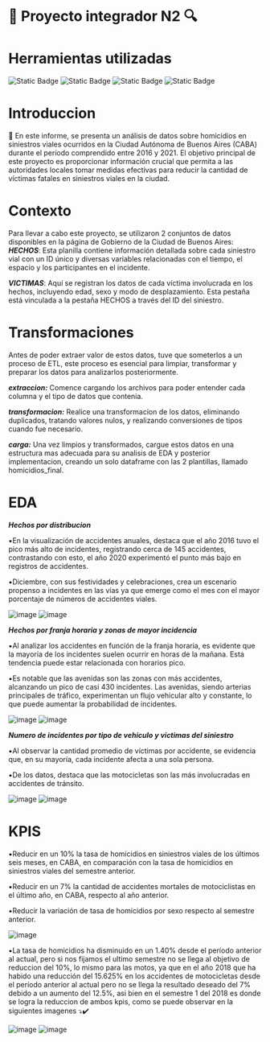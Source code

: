 # :mag_right: Proyecto integrador N2 :mag:
# Herramientas utilizadas
![Static Badge](https://img.shields.io/badge/Python-gray?style=flat&logo=python)
![Static Badge](https://img.shields.io/badge/Visual_Studio_Code-gray?style=flat&logo=visual%20studio%20code&logoColor=blue)
![Static Badge](https://img.shields.io/badge/-Pandas-gray?style=flat&logo=pandas&logoColor=blue)
![Static Badge](https://img.shields.io/badge/-Jupyter_Notebook-gray?style=flat&logo=jupyter&logoColor=blue)
# Introduccion
:pushpin: En este informe, se presenta un análisis de datos sobre homicidios en siniestros viales ocurridos en la Ciudad Autónoma de Buenos Aires (CABA) durante el período comprendido entre 2016 y 2021.
El objetivo principal de este proyecto es proporcionar información crucial que permita a las autoridades locales tomar medidas efectivas para reducir la cantidad de víctimas fatales en siniestros viales en la ciudad.

# Contexto 
Para llevar a cabo este proyecto, se utilizaron 2 conjuntos de datos disponibles en la página de Gobierno de la Ciudad de Buenos Aires:
_**HECHOS**_: Esta planilla contiene información detallada sobre cada siniestro vial con un ID único y diversas variables relacionadas con el tiempo, el espacio y los participantes en el incidente.

_**VICTIMAS**_: Aquí se registran los datos de cada víctima involucrada en los hechos, incluyendo edad, sexo y modo de desplazamiento. Esta pestaña está vinculada a la pestaña HECHOS a través del ID del siniestro.

# Transformaciones 
Antes de poder extraer valor de estos datos, tuve que someterlos a un proceso de ETL, 
este proceso es esencial para limpiar, transformar y preparar los datos para analizarlos posteriormente.

_**extraccion:**_ Comence cargando los archivos para poder entender cada columna y el tipo de datos que contenia.

_**transformacion:**_ Realice una transformacion de los datos, eliminando duplicados, tratando valores nulos, y 
realizando conversiones de tipos cuando fue necesario.

_**carga:**_ Una vez limpios y transformados, cargue estos datos en una estructura mas adecuada para su analisis de EDA y posterior implementacion,
creando un solo dataframe con las 2 plantillas, llamado homicidios_final.

# EDA
_**Hechos por distribucion**_

▪️En la visualización de accidentes anuales, destaca que el año 2016 tuvo el pico más alto de incidentes, registrando cerca de 145 accidentes, contrastando con esto, el año 2020 experimentó el punto más bajo en registros de accidentes.

▪️Diciembre, con sus festividades y celebraciones, crea un escenario propenso a incidentes en las vías ya que emerge como el mes con el mayor porcentaje de números de accidentes viales.

![image](https://github.com/valentinocaputa/SINIESTROSVIALES/assets/125314207/64a25a8f-612b-4eb8-8445-0000aeed1ba2)
![image](https://github.com/valentinocaputa/SINIESTROSVIALES/assets/125314207/65b4807d-033b-4aae-8ecd-04f24efacbf3)

_**Hechos por franja horaria y zonas de mayor incidencia**_

▪️Al analizar los accidentes en función de la franja horaria, es evidente que la mayoría de los incidentes suelen ocurrir en horas de la mañana. Esta tendencia puede estar relacionada con horarios pico.

▪️Es notable que las avenidas son las zonas con más accidentes, alcanzando un pico de casi 430 incidentes. Las avenidas, siendo arterias principales de tráfico, experimentan un flujo vehicular alto y constante, lo que 
puede aumentar la probabilidad de incidentes.

![image](https://github.com/valentinocaputa/SINIESTROSVIALES/assets/125314207/73aed336-9466-4a47-b1a7-faae2d46a958)
![image](https://github.com/valentinocaputa/SINIESTROSVIALES/assets/125314207/93e32572-6121-4f63-a493-a068391e6c9b)

_**Numero de incidentes por tipo de vehiculo y victimas del siniestro**_

▪️Al observar la cantidad promedio de víctimas por accidente, se evidencia que, en su mayoría, cada incidente afecta a una sola persona.

▪️De los datos, destaca que las motocicletas son las más involucradas en accidentes de tránsito.

![image](https://github.com/valentinocaputa/SINIESTROSVIALES/assets/125314207/ec7958e2-9eeb-4726-ae02-4d2b8e8fdf42)
![image](https://github.com/valentinocaputa/SINIESTROSVIALES/assets/125314207/bb3f5081-5711-43c7-b64b-e0afb2e7a4ea)

# KPIS 
▪️Reducir en un 10% la tasa de homicidios en siniestros viales de los últimos seis meses, en CABA, en comparación con la tasa de homicidios en siniestros viales del semestre anterior. 

▪️Reducir en un 7% la cantidad de accidentes mortales de motociclistas en el último año, en CABA, respecto al año anterior. 

▪️Reducir la variación de tasa de homicidios por sexo respecto al semestre anterior. 

![image](https://github.com/valentinocaputa/SINIESTROSVIALES/assets/125314207/01fac1b2-4df7-4afa-a6a2-5d0de68e30b7)

▪️La tasa de homicidios ha disminuido en un 1.40% desde el período anterior al actual, pero si nos fijamos el ultimo semestre no se llega al objetivo de reduccion del 10%, lo mismo para las motos, ya que en el año 2018 que 
ha habido una reducción del 15.625% en los accidentes de motocicletas desde el período anterior al actual pero no se llega la resultado deseado del 7% debido a un aumento del 12.5%, asi bien en el semestre 1 del 2018 es 
donde se logra la reduccion de ambos kpis, como se puede observar en la siguientes imagenes ⤵️✔️

![image](https://github.com/valentinocaputa/SINIESTROSVIALES/assets/125314207/e9dbdff5-3dce-4c9d-afd3-547bb64cc1ea)
![image](https://github.com/valentinocaputa/SINIESTROSVIALES/assets/125314207/35d4d45c-bf65-4bdc-a3c1-228644a35f0b)


